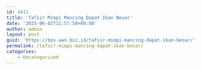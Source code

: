 ```yaml
---
id: 4411
title: 'Tafsir Mimpi Mancing Dapat Ikan Besar'
date: '2023-06-02T11:57:58+00:00'
author: admin
layout: post
guid: 'https://bos.awn.biz.id/tafsir-mimpi-mancing-dapat-ikan-besar/'
permalink: /tafsir-mimpi-mancing-dapat-ikan-besar/
categories:
    - Uncategorized
---
```


